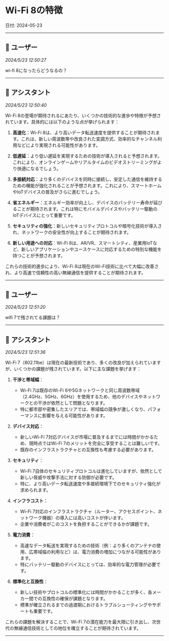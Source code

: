 # Wi-Fi 8の特徴

日付: 2024-05-23

---

## 👤 ユーザー
*2024/5/23 12:50:27*

wi-fi 8になったらどうなるの？

---

## 🤖 アシスタント
*2024/5/23 12:50:40*

Wi-Fi 8の登場が期待されるにあたり、いくつかの技術的な進歩や特徴が予想されています。具体的には以下のような点が挙げられます：

1. **高速化**：Wi-Fi 8は、より高いデータ転送速度を提供することが期待されます。これは、新しい周波数帯や改良された変調方式、効率的なチャンネル利用などにより実現される可能性があります。

2. **低遅延**：より低い遅延を実現するための技術が導入されると予想されます。これにより、オンラインゲームやリアルタイムのビデオストリーミングがより快適になるでしょう。

3. **多接続対応**：より多くのデバイスを同時に接続し、安定した通信を維持するための機能が強化されることが予想されます。これにより、スマートホームやIoTデバイスの普及がさらに進むでしょう。

4. **省エネルギー**：エネルギー効率が向上し、デバイスのバッテリー寿命が延びることが期待されます。これは特にモバイルデバイスやバッテリー駆動のIoTデバイスにとって重要です。

5. **セキュリティの強化**：新しいセキュリティプロトコルや暗号化技術が導入され、ネットワークの安全性が向上することが期待されます。

6. **新しい用途への対応**：Wi-Fi 8は、AR/VR、スマートシティ、産業用IoTなど、新しいアプリケーションやユースケースに対応するための特別な機能を持つことが予想されます。

これらの技術的進歩により、Wi-Fi 8は現在のWi-Fi技術に比べて大幅に改善され、より高速で信頼性の高い無線通信を提供することが期待されます。

---

## 👤 ユーザー
*2024/5/23 12:51:20*

wifi 7で残されてる課題は？

---

## 🤖 アシスタント
*2024/5/23 12:51:36*

Wi-Fi 7（802.11be）は現在の最新技術であり、多くの改良が加えられていますが、いくつかの課題が残されています。以下に主な課題を挙げます：

1. **干渉と帯域幅**：
   - Wi-Fi 7は既存のWi-Fi 6や5Gネットワークと同じ周波数帯域（2.4GHz、5GHz、6GHz）を使用するため、他のデバイスやネットワークとの干渉が依然として問題となります。
   - 特に都市部や密集したエリアでは、帯域幅の競争が激しくなり、パフォーマンスに影響を与える可能性があります。

2. **デバイス対応**：
   - 新しいWi-Fi 7対応デバイスが市場に普及するまでには時間がかかるため、現時点ではWi-Fi 7のメリットを完全に享受することは難しいです。
   - 既存のインフラストラクチャとの互換性も考慮する必要があります。

3. **セキュリティ**：
   - Wi-Fi 7自体のセキュリティプロトコルは進化していますが、依然として新しい脅威や攻撃手法に対する防御が必要です。
   - 特に、より高いデータ転送速度や多接続環境下でのセキュリティ強化が求められます。

4. **インフラコスト**：
   - Wi-Fi 7対応のインフラストラクチャ（ルーター、アクセスポイント、ネットワーク機器）の導入には高いコストが伴います。
   - 企業や消費者がこのコストを負担することができるかが課題です。

5. **電力消費**：
   - 高速なデータ転送を実現するための技術（例：より多くのアンテナの使用、広帯域幅の利用など）は、電力消費の増加につながる可能性があります。
   - 特にバッテリー駆動のデバイスにとっては、効率的な電力管理が必要です。

6. **標準化と互換性**：
   - 新しい技術やプロトコルの標準化には時間がかかることが多く、各メーカー間での互換性の確保が課題となります。
   - 標準が確立されるまでの過渡期におけるトラブルシューティングやサポートも重要です。

これらの課題を解決することで、Wi-Fi 7の潜在能力を最大限に引き出し、次世代の無線通信技術としての地位を確立することが期待されています。

---
